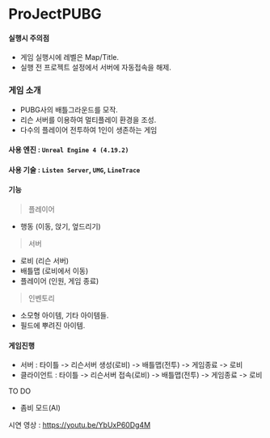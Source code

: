 ProJectPUBG
===========
#### 실행시 주의점
- 게임 실행시에 레벨은 Map/Title.
- 실행 전 프로젝트 설정에서 서버에 자동접속을 해제.
### 게임 소개
- PUBG사의 배틀그라운드를 모작. 
- 리슨 서버를 이용하여 멀티플레이 환경을 조성.
- 다수의 플레이어 전투하여 1인이 생존하는 게임

#### 사용 엔진 : `Unreal Engine 4 (4.19.2)`
#### 사용 기술 : `Listen Server`, `UMG`, `LineTrace`

#### 기능

> 플레이어
- 행동 (이동, 앉기, 엎드리기)

> 서버
-	로비 (리슨 서버)
-	배틀맵 (로비에서 이동)
-	플레이어 (인원, 게임 종료)

> 인벤토리
- 소모형 아이템, 기타 아이템들.
- 필드에 뿌려진 아이템.

#### 게임진행
- 서버 : 타이틀 -> 리슨서버 생성(로비) -> 배틀맵(전투) -> 게임종료 -> 로비
- 클라이언트 : 타이틀 -> 리슨서버 접속(로비) -> 배틀맵(전투) -> 게임종료 -> 로비

TO DO
- 좀비 모드(AI)

시연 영상 : https://youtu.be/YbUxP60Dg4M
